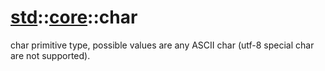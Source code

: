 # [std](/libs/std/)::[core](/libs/std/core/)::char

char primitive type, possible values are any ASCII char (utf-8 special char are not supported).
